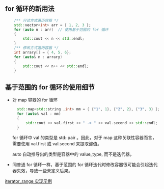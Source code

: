 
## for 循环的新用法
```c++
    /** 只读方式遍历容器 */
    std::vector<int> arr = { 1, 2, 3 };
    for (auto n : arr)  // 使用基于范围的 for 循环
    {
        std::cout << n << std::endl;
    }
    /** 修改方式遍历容器 */
    int arrary[] = { 4, 5, 6};
    for (auto& n : arrary)
    {
        std::cout << n++ << std::endl;
    }
```

## 基于范围的 for 循环的使用细节
- 对 map 容器的 for 循环
  ```c++
    std::map<std::string ,int> mm = { {"1", 1}, {"2", 2}, {"3", 3} };
    for (auto& val : mm)
    {
        std::cout << val.first << " -> " << val.second << std::endl;
    }
  ```
  for 循环中 val 的类型是 std::pair 。因此，对于 map 这种关联性容器而言，需要使用 val.first 或 val.second 来提取键值。

  auto 自动推导出的类型是容器中的 value_type, 而不是迭代器。

- 同普通 for 循环一样，基于范围的 for 循环迭代时修改容器很可能会引起迭代器失效，导致一些未定义后果。

[iterator_range 实现示例](7-iterator_range/iterator_range.cpp)
